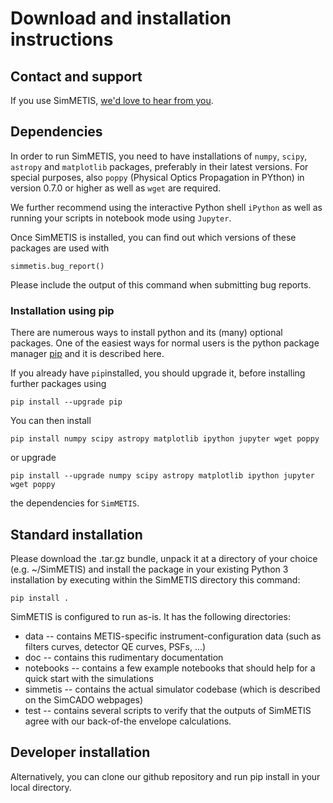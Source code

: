 # Download and installation instructions

## Contact and support
If you use SimMETIS, [we'd love to hear from you](simmetis@strw.leidenuniv.nl).

## Dependencies
In order to run SimMETIS, you need to have installations of `numpy`, `scipy`, `astropy` and `matplotlib` packages, preferably in their latest versions. For special purposes, also `poppy` (Physical Optics Propagation in PYthon) in version 0.7.0 or higher as well as `wget` are required.

We further recommend using the interactive Python shell `iPython` as well as running your scripts in notebook mode using `Jupyter`.

Once SimMETIS is installed, you can find out which versions of these packages are used with

`simmetis.bug_report()`

Please include the output of this command when submitting bug reports. 

### Installation using pip
There are numerous ways to install python and its (many) optional packages. One of the easiest ways for normal users is the python package manager [pip](https://pip.pypa.io/en/stable/) and it is described here.

If you already have `pip`installed, you should upgrade it, before installing further packages using

`pip install --upgrade pip`

You can then install

`pip install numpy scipy astropy matplotlib ipython jupyter wget poppy`

or upgrade

`pip install --upgrade numpy scipy astropy matplotlib ipython jupyter wget poppy`

the dependencies for `SimMETIS`.

## Standard installation
Please download the .tar.gz bundle, unpack it at a directory of your choice (e.g. ~/SimMETIS) and install the package in your existing Python 3 installation by executing within the SimMETIS directory this command:

`pip install .`

SimMETIS is configured to run as-is. It has the following directories:
  - data -- contains METIS-specific instrument-configuration data (such as filters curves, detector QE curves, PSFs, ...)
  - doc -- contains this rudimentary documentation
  - notebooks -- contains a few example notebooks that should help for a quick start with the simulations
  - simmetis -- contains the actual simulator codebase (which is described on the SimCADO webpages)
  - test -- contains several scripts to verify that the outputs of SimMETIS agree with our back-of-the envelope calculations.

## Developer installation
Alternatively, you can clone our github repository and run pip install in your local directory.
